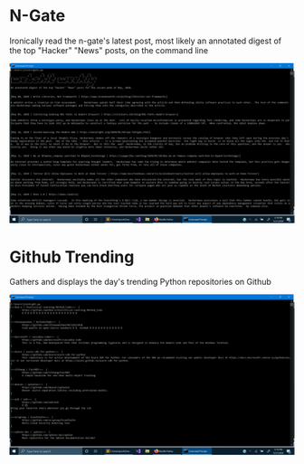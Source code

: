 # N-Gate
Ironically read the n-gate's latest post, most likely an annotated digest of the top "Hacker" "News" posts, on the command line

![alt text](https://github.com/treatmesubj/HTTP_Media/blob/master/Screenshot%20(25).png)

# Github Trending
Gathers and displays the day's trending Python repositories on Github

![alt text](https://github.com/treatmesubj/HTTP_Media/blob/master/Screenshot%20(30).png)
